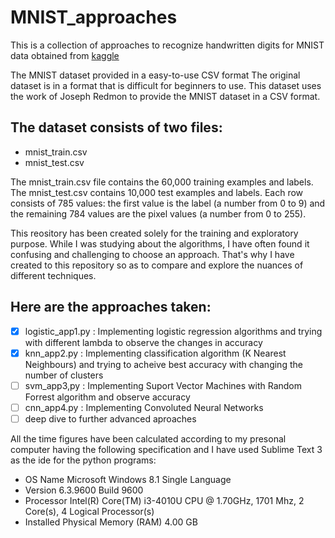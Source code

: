 # MNIST_approaches
This is a collection of approaches to recognize handwritten digits for MNIST data obtained from [kaggle](https://www.kaggle.com/oddrationale/mnist-in-csv)

The MNIST dataset provided in a easy-to-use CSV format
The original dataset is in a format that is difficult for beginners to use. This dataset uses the work of Joseph Redmon to provide the MNIST dataset in a CSV format.

## The dataset consists of two files:

- mnist_train.csv
- mnist_test.csv

The mnist_train.csv file contains the 60,000 training examples and labels. The mnist_test.csv contains 10,000 test examples and labels.
Each row consists of 785 values: the first value is the label (a number from 0 to 9) and the remaining 784 values are the pixel values (a number from 0 to 255).

This reository has been created solely for the training and exploratory purpose. While I was studying about the algorithms, I have often found it confusing and challenging to choose an approach. That's why I have created to this repository so as to compare and explore the nuances of different techniques.

## Here are the approaches taken:

- [x] logistic_app1.py : Implementing logistic regression algorithms and trying with different lambda to observe the changes in accuracy
- [x] knn_app2.py : Implementing classification algorithm (K Nearest Neighbours) and trying to acheive best accuracy with changing the number of clusters
- [ ] svm_app3,py : Implementing Suport Vector Machines with Random Forrest algorithm and observe accuracy 
- [ ] cnn_app4.py : Implementing Convoluted Neural Networks
- [ ] deep dive to further advanced aproaches

All the time figures have been calculated according to my presonal computer having the following specification and I have used Sublime Text 3 as the ide for the python programs:

- OS Name	Microsoft Windows 8.1 Single Language
- Version	6.3.9600 Build 9600
- Processor	Intel(R) Core(TM) i3-4010U CPU @ 1.70GHz, 1701 Mhz, 2 Core(s), 4 Logical Processor(s)
- Installed Physical Memory (RAM)	4.00 GB
